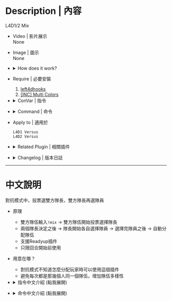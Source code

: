 # Description | 內容
L4D1/2 Mix

* Video | 影片展示
<br/>None

* Image | 圖示
<br/>None

* <details><summary>How does it work?</summary>

	* In Versus -> Type ```!mix``` -> all players start to choose captains via menu
	* Both Captains start to choose team members via menu -> Distribute team automatically
	* Start game -> enjoy
	* Mix before game starts
</details>

* Require | 必要安裝
	1. [left4dhooks](https://forums.alliedmods.net/showthread.php?p=2684862)
	2. [[INC] Multi Colors](https://github.com/fbef0102/L4D1_2-Plugins/releases/tag/Multi-Colors)

* <details><summary>ConVar | 指令</summary>

	* cfg\sourcemod\l4d_mix.cfg
		```php
		// 0 = ABABAB | 1 = ABBAAB | 2 = ABBABA
		l4d_mix_select_order "1"
		```
</details>

* <details><summary>Command | 命令</summary>

	* **Initiate a player mix.**
		```php
		sm_mix
		```

	* **Initiate a player mix. Admins only. (Adm Required: ADMFLAG_BAN)**
		```php
		sm_forcemix
		```
</details>

* Apply to | 適用於
	```
	L4D1 Versus
	L4D2 Versus
	```

* <details><summary>Related Plugin | 相關插件</summary>

	1. [readyup](/Plugin_插件/Server_伺服器/readyup): Ready Plugin
		* 所有玩家準備才能開始遊戲的插件
	2. [l4d_teamshuffle](https://github.com/fbef0102/Game-Private_Plugin/tree/main/Plugin_%E6%8F%92%E4%BB%B6/Versus_%E5%B0%8D%E6%8A%97%E6%A8%A1%E5%BC%8F/l4d_teamshuffle): Allows teamshuffles by voting or admin-forced before round starts.
		* 輸入!shuffle，打散玩家並隨機分配隊伍
</details>

* <details><summary>Changelog | 版本日誌</summary>

	* v1.1h (2024-3-17)
		* Readyup support

	* v1.0h (2023-11-15)
		* Initial release.
		* Cleared old code, converted to new syntax and methodmaps.	
		* fix error, optimize codes, and handle exception
		* Compiled .smx plugin is now compiled with SourceMod version 1.10
		* Add A-BB-A-B-A
		* Hide ReadyUp Hud if Ready Up plugin is available
		* fix client not in game error
		* Compiled .smx plugin is now compiled with SourceMod version 1.11

	* v1.0 Credits
		* KaiN - for request and the original idea	
		* ZenServer -[ Mix ]- - for the original plugin
		* JOSHE GATITO SPARTANSKII >>> (Ex Aya Supay) - for writing  plugin again and add new commands. 
</details>

- - - -
# 中文說明
對抗模式中，投票選雙方隊長，雙方隊長再選隊員

* 原理
    * 雙方隊伍輸入```!mix``` -> 雙方隊伍開始投票選擇隊長
	* 兩個隊長決定之後 -> 隊長開始各自選擇隊員 -> 選擇完隊員之後 -> 自動分配隊伍
	* 支援Readyup插件
	* 只限回合開始前使用

* 用意在哪？
	* 對抗模式不知道怎麼分配玩家時可以使用這個插件
	* 避免每次都是那幾個人同一個隊伍，增加隊伍多樣性

* <details><summary>指令中文介紹 (點我展開)</summary>

	* cfg\sourcemod\l4d_mix.cfg
		```php
		// 0 = ABABAB | 1 = ABBAAB | 2 = ABBABA
		l4d_mix_select_order "1"
		```
</details>

* <details><summary>命令中文介紹 (點我展開)</summary>

	* **開啟Mix選擇隊長 (需要雙方隊伍同意)**
		```php
		sm_mix
		```

	* **強制Mix啟動，投票選擇隊長 (權限: ADMFLAG_BAN)**
		```php
		sm_forcemix
		```
</details>